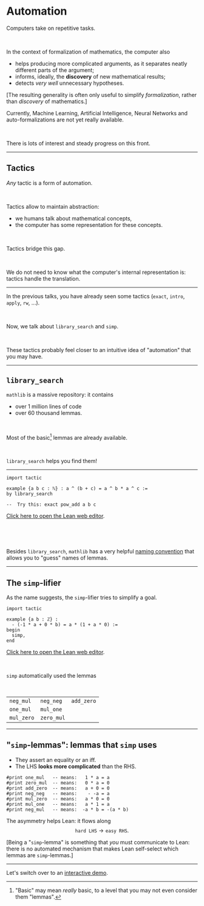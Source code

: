 # Automation

Computers take on repetitive tasks.

&nbsp;

In the context of formalization of mathematics, the computer also

* helps producing more complicated arguments, as it separates neatly different parts of the argument;
* informs, ideally, the **discovery** of new mathematical results;
* detects *very well* unnecessary hypotheses.

[The resulting generality is often only useful to simplify *formalization*, rather than *discovery* of mathematics.]

Currently, Machine Learning, Artificial Intelligence, Neural Networks and auto-formalizations are not yet really available.

&nbsp;

There is lots of interest and steady progress on this front.

---

##  Tactics

*Any* tactic is a form of automation.

&nbsp;

Tactics allow to maintain abstraction:

*  we humans talk about mathematical concepts,
*  the computer has some representation for these concepts.

&nbsp;

Tactics bridge this gap.

&nbsp;

We do not need to know what the computer's internal representation is: tactics handle the translation.

---

In the previous talks, you have already seen some tactics (`exact`, `intro`, `apply`, `rw`, ...).

&nbsp;

Now, we talk about `library_search` and `simp`.

&nbsp;

These tactics probably feel closer to an intuitive idea of "automation" that you may have.

---

## `library_search`

`mathlib` is a massive repository: it contains
* over 1 million lines of code
* over 60 thousand lemmas.

&nbsp;

Most of the basic[^1] lemmas are already available.

&nbsp;

`library_search` helps you find them!

[^1]: "Basic" may mean *really* basic, to a level that you may not even consider them "lemmas".

---

```lean
import tactic

example {a b c : ℕ} : a ^ (b + c) = a ^ b * a ^ c :=
by library_search

--  Try this: exact pow_add a b c
```

[Click here to open the Lean web editor](https://leanprover-community.github.io/lean-web-editor/#code=import%20tactic%0A%0Aexample%20%7Ba%20b%20c%20%3A%20%E2%84%95%7D%20%3A%20a%20%5E%20%28b%20%2B%20c%29%20%3D%20a%20%5E%20b%20*%20a%20%5E%20c%20%3A%3D%0Aby%20library_search).


&nbsp;

&nbsp;

Besides `library_search`, `mathlib` has a very helpful [naming convention](https://leanprover-community.github.io/contribute/naming.html) that allows you to "guess" names of lemmas.


---

## The `simp`-lifier

As the name suggests, the `simp`-lifier tries to simplify a goal.

```lean
import tactic

example {a b : ℤ} :
  - (-1 * a + 0 * b) = a * (1 + a * 0) :=
begin
  simp,
end
```

[Click here to open the Lean web editor](https://leanprover-community.github.io/lean-web-editor/#code=import%20tactic%0A%0Aexample%20%7Ba%20b%20%3A%20%E2%84%A4%7D%20%3A%0A%20%20-%20%28-1%20*%20a%20%2B%200%20*%20b%29%20%3D%20a%20*%20%281%20%2B%20a%20*%200%29%20%3A%3D%0Abegin%0A%20%20simp%2C%0Aend).

&nbsp;

`simp` automatically used the lemmas

&nbsp;

||||
|-|-|-|
|`neg_mul` | `neg_neg` | `add_zero` |
|`one_mul` | `mul_one` |
|`mul_zero` | `zero_mul` |

---

##  "`simp`-lemmas": lemmas that `simp` uses

* They assert an equality or an iff.
* The LHS **looks more complicated** than the RHS.

```lean
#print one_mul   -- means:   1 * a = a
#print zero_mul  -- means:   0 * a = 0
#print add_zero  -- means:   a + 0 = 0
#print neg_neg   -- means:    - -a = a
#print mul_zero  -- means:   a * 0 = 0
#print mul_one   -- means:   a * 1 = a
#print neg_mul   -- means:  -a * b = -(a * b)
```

The asymmetry helps Lean: it flows along
$${\texttt{hard LHS}} \longrightarrow {\texttt{easy RHS}}.$$

[Being a "`simp`-lemma" is something that *you* must communicate to Lean: there is no automated mechanism that makes Lean self-select which lemmas are `simp`-lemmas.]

---

Let's switch over to an [interactive demo](https://leanprover-community.github.io/lean-web-editor/#url=https%3A%2F%2Fraw.githubusercontent.com%2Fadomani%2FAtelier_Lean_2023%2Fadomani_polys%2Fsrc%2Fgeneralizations%2F1.generalizations.presentationTemplate.lean).
